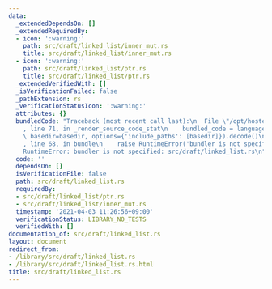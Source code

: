 ```yaml
---
data:
  _extendedDependsOn: []
  _extendedRequiredBy:
  - icon: ':warning:'
    path: src/draft/linked_list/inner_mut.rs
    title: src/draft/linked_list/inner_mut.rs
  - icon: ':warning:'
    path: src/draft/linked_list/ptr.rs
    title: src/draft/linked_list/ptr.rs
  _extendedVerifiedWith: []
  _isVerificationFailed: false
  _pathExtension: rs
  _verificationStatusIcon: ':warning:'
  attributes: {}
  bundledCode: "Traceback (most recent call last):\n  File \"/opt/hostedtoolcache/Python/3.9.4/x64/lib/python3.9/site-packages/onlinejudge_verify/documentation/build.py\"\
    , line 71, in _render_source_code_stat\n    bundled_code = language.bundle(stat.path,\
    \ basedir=basedir, options={'include_paths': [basedir]}).decode()\n  File \"/opt/hostedtoolcache/Python/3.9.4/x64/lib/python3.9/site-packages/onlinejudge_verify/languages/user_defined.py\"\
    , line 68, in bundle\n    raise RuntimeError('bundler is not specified: {}'.format(path.as_posix()))\n\
    RuntimeError: bundler is not specified: src/draft/linked_list.rs\n"
  code: ''
  dependsOn: []
  isVerificationFile: false
  path: src/draft/linked_list.rs
  requiredBy:
  - src/draft/linked_list/ptr.rs
  - src/draft/linked_list/inner_mut.rs
  timestamp: '2021-04-03 11:26:56+09:00'
  verificationStatus: LIBRARY_NO_TESTS
  verifiedWith: []
documentation_of: src/draft/linked_list.rs
layout: document
redirect_from:
- /library/src/draft/linked_list.rs
- /library/src/draft/linked_list.rs.html
title: src/draft/linked_list.rs
---
```

